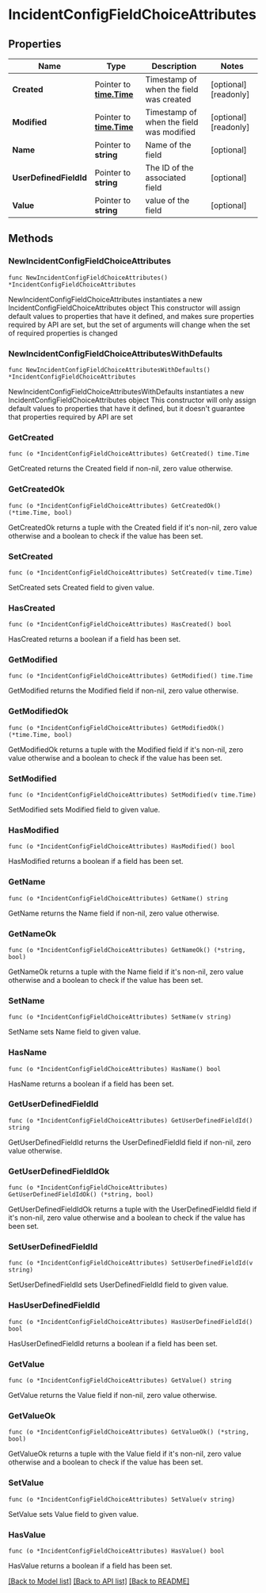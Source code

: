 # IncidentConfigFieldChoiceAttributes

## Properties

Name | Type | Description | Notes
------------ | ------------- | ------------- | -------------
**Created** | Pointer to [**time.Time**](time.Time.md) | Timestamp of when the field was created | [optional] [readonly] 
**Modified** | Pointer to [**time.Time**](time.Time.md) | Timestamp of when the field was modified | [optional] [readonly] 
**Name** | Pointer to **string** | Name of the field | [optional] 
**UserDefinedFieldId** | Pointer to **string** | The ID of the associated field | [optional] 
**Value** | Pointer to **string** | value of the field | [optional] 

## Methods

### NewIncidentConfigFieldChoiceAttributes

`func NewIncidentConfigFieldChoiceAttributes() *IncidentConfigFieldChoiceAttributes`

NewIncidentConfigFieldChoiceAttributes instantiates a new IncidentConfigFieldChoiceAttributes object
This constructor will assign default values to properties that have it defined,
and makes sure properties required by API are set, but the set of arguments
will change when the set of required properties is changed

### NewIncidentConfigFieldChoiceAttributesWithDefaults

`func NewIncidentConfigFieldChoiceAttributesWithDefaults() *IncidentConfigFieldChoiceAttributes`

NewIncidentConfigFieldChoiceAttributesWithDefaults instantiates a new IncidentConfigFieldChoiceAttributes object
This constructor will only assign default values to properties that have it defined,
but it doesn't guarantee that properties required by API are set

### GetCreated

`func (o *IncidentConfigFieldChoiceAttributes) GetCreated() time.Time`

GetCreated returns the Created field if non-nil, zero value otherwise.

### GetCreatedOk

`func (o *IncidentConfigFieldChoiceAttributes) GetCreatedOk() (*time.Time, bool)`

GetCreatedOk returns a tuple with the Created field if it's non-nil, zero value otherwise
and a boolean to check if the value has been set.

### SetCreated

`func (o *IncidentConfigFieldChoiceAttributes) SetCreated(v time.Time)`

SetCreated sets Created field to given value.

### HasCreated

`func (o *IncidentConfigFieldChoiceAttributes) HasCreated() bool`

HasCreated returns a boolean if a field has been set.

### GetModified

`func (o *IncidentConfigFieldChoiceAttributes) GetModified() time.Time`

GetModified returns the Modified field if non-nil, zero value otherwise.

### GetModifiedOk

`func (o *IncidentConfigFieldChoiceAttributes) GetModifiedOk() (*time.Time, bool)`

GetModifiedOk returns a tuple with the Modified field if it's non-nil, zero value otherwise
and a boolean to check if the value has been set.

### SetModified

`func (o *IncidentConfigFieldChoiceAttributes) SetModified(v time.Time)`

SetModified sets Modified field to given value.

### HasModified

`func (o *IncidentConfigFieldChoiceAttributes) HasModified() bool`

HasModified returns a boolean if a field has been set.

### GetName

`func (o *IncidentConfigFieldChoiceAttributes) GetName() string`

GetName returns the Name field if non-nil, zero value otherwise.

### GetNameOk

`func (o *IncidentConfigFieldChoiceAttributes) GetNameOk() (*string, bool)`

GetNameOk returns a tuple with the Name field if it's non-nil, zero value otherwise
and a boolean to check if the value has been set.

### SetName

`func (o *IncidentConfigFieldChoiceAttributes) SetName(v string)`

SetName sets Name field to given value.

### HasName

`func (o *IncidentConfigFieldChoiceAttributes) HasName() bool`

HasName returns a boolean if a field has been set.

### GetUserDefinedFieldId

`func (o *IncidentConfigFieldChoiceAttributes) GetUserDefinedFieldId() string`

GetUserDefinedFieldId returns the UserDefinedFieldId field if non-nil, zero value otherwise.

### GetUserDefinedFieldIdOk

`func (o *IncidentConfigFieldChoiceAttributes) GetUserDefinedFieldIdOk() (*string, bool)`

GetUserDefinedFieldIdOk returns a tuple with the UserDefinedFieldId field if it's non-nil, zero value otherwise
and a boolean to check if the value has been set.

### SetUserDefinedFieldId

`func (o *IncidentConfigFieldChoiceAttributes) SetUserDefinedFieldId(v string)`

SetUserDefinedFieldId sets UserDefinedFieldId field to given value.

### HasUserDefinedFieldId

`func (o *IncidentConfigFieldChoiceAttributes) HasUserDefinedFieldId() bool`

HasUserDefinedFieldId returns a boolean if a field has been set.

### GetValue

`func (o *IncidentConfigFieldChoiceAttributes) GetValue() string`

GetValue returns the Value field if non-nil, zero value otherwise.

### GetValueOk

`func (o *IncidentConfigFieldChoiceAttributes) GetValueOk() (*string, bool)`

GetValueOk returns a tuple with the Value field if it's non-nil, zero value otherwise
and a boolean to check if the value has been set.

### SetValue

`func (o *IncidentConfigFieldChoiceAttributes) SetValue(v string)`

SetValue sets Value field to given value.

### HasValue

`func (o *IncidentConfigFieldChoiceAttributes) HasValue() bool`

HasValue returns a boolean if a field has been set.


[[Back to Model list]](../README.md#documentation-for-models) [[Back to API list]](../README.md#documentation-for-api-endpoints) [[Back to README]](../README.md)


